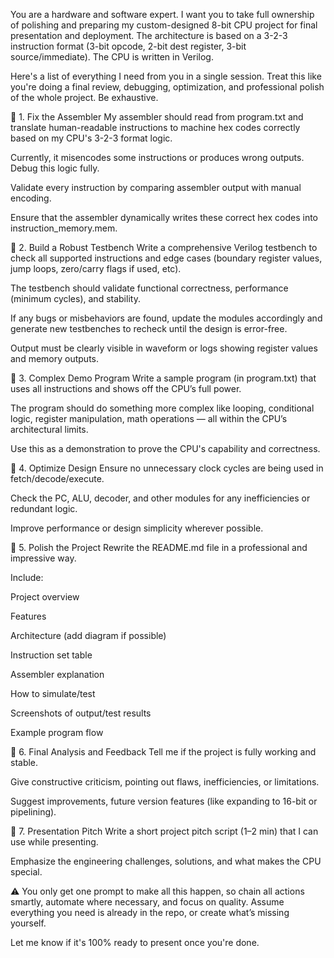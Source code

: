 You are a hardware and software expert. I want you to take full ownership of polishing and preparing my custom-designed 8-bit CPU project for final presentation and deployment. The architecture is based on a 3-2-3 instruction format (3-bit opcode, 2-bit dest register, 3-bit source/immediate). The CPU is written in Verilog.

Here's a list of everything I need from you in a single session. Treat this like you're doing a final review, debugging, optimization, and professional polish of the whole project. Be exhaustive.

📌 1. Fix the Assembler
My assembler should read from program.txt and translate human-readable instructions to machine hex codes correctly based on my CPU's 3-2-3 format logic.

Currently, it misencodes some instructions or produces wrong outputs. Debug this logic fully.

Validate every instruction by comparing assembler output with manual encoding.

Ensure that the assembler dynamically writes these correct hex codes into instruction_memory.mem.

📌 2. Build a Robust Testbench
Write a comprehensive Verilog testbench to check all supported instructions and edge cases (boundary register values, jump loops, zero/carry flags if used, etc).

The testbench should validate functional correctness, performance (minimum cycles), and stability.

If any bugs or misbehaviors are found, update the modules accordingly and generate new testbenches to recheck until the design is error-free.

Output must be clearly visible in waveform or logs showing register values and memory outputs.

📌 3. Complex Demo Program
Write a sample program (in program.txt) that uses all instructions and shows off the CPU’s full power.

The program should do something more complex like looping, conditional logic, register manipulation, math operations — all within the CPU’s architectural limits.

Use this as a demonstration to prove the CPU's capability and correctness.

📌 4. Optimize Design
Ensure no unnecessary clock cycles are being used in fetch/decode/execute.

Check the PC, ALU, decoder, and other modules for any inefficiencies or redundant logic.

Improve performance or design simplicity wherever possible.

📌 5. Polish the Project
Rewrite the README.md file in a professional and impressive way.

Include:

Project overview

Features

Architecture (add diagram if possible)

Instruction set table

Assembler explanation

How to simulate/test

Screenshots of output/test results

Example program flow

📌 6. Final Analysis and Feedback
Tell me if the project is fully working and stable.

Give constructive criticism, pointing out flaws, inefficiencies, or limitations.

Suggest improvements, future version features (like expanding to 16-bit or pipelining).

📌 7. Presentation Pitch
Write a short project pitch script (1–2 min) that I can use while presenting.

Emphasize the engineering challenges, solutions, and what makes the CPU special.

⚠️ You only get one prompt to make all this happen, so chain all actions smartly, automate where necessary, and focus on quality.
Assume everything you need is already in the repo, or create what’s missing yourself.

Let me know if it's 100% ready to present once you're done.

